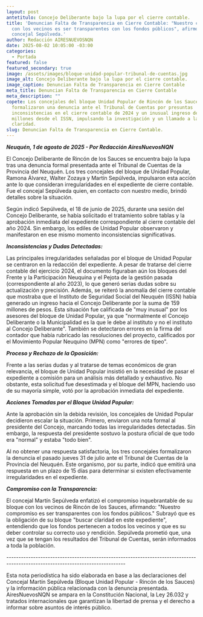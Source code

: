 ```yaml
---
layout: post
antetitulo: Concejo Deliberante bajo la lupa por el cierre contable.
title: 'Denuncian Falta de Transparencia en Cierre Contable: "Nuestro compromiso
  con los vecinos es ser transparentes con los fondos públicos", afirmó el
  concejal Sepúlveda.'
author: Redacción AIRESNUEVOSNQN
date: 2025-08-02 10:05:00 -03:00
categories:
  - Portada
featured: false
featured_secondary: true
image: /assets/images/bloque-unidad-popular-tribunal-de-cuentas.jpg
image_alt: Concejo Deliberante bajo la lupa por el cierre contable.
image_caption: Denuncian Falta de Transparencia en Cierre Contable
meta_title: Denuncian Falta de Transparencia en Cierre Contable
meta_description: ""
copete: Los concejales del bloque Unidad Popular de Rincón de los Sauces
  formalizaron una denuncia ante el Tribunal de Cuentas por presuntas
  inconsistencias en el cierre contable de 2024 y un inusual ingreso de $159
  millones desde el ISSN, impulsando la investigación y un llamado a la
  claridad.
slug: Denuncian Falta de Transparencia en Cierre Contable.
---
```

***Neuquén, 1 de agosto de 2025 - Por Redacción AiresNuevosNQN***

El Concejo Deliberante de Rincón de los Sauces se encuentra bajo la lupa tras una denuncia formal presentada ante el Tribunal de Cuentas de la Provincia del Neuquén. Los tres concejales del bloque de Unidad Popular, Ramona Álvarez, Walter Zozaya y Martín Sepúlveda, impulsaron esta acción ante lo que consideran irregularidades en el expediente de cierre contable. Fue el concejal Sepúlveda quien, en contacto con nuestro medio, brindó detalles sobre la situación.

Según indicó Sepúlveda, el 18 de junio de 2025, durante una sesión del Concejo Deliberante, se había solicitado el tratamiento sobre tablas y la aprobación inmediata del expediente correspondiente al cierre contable del año 2024. Sin embargo, los ediles de Unidad Popular observaron y manifestaron en ese mismo momento inconsistencias significativas.

***Inconsistencias y Dudas Detectadas:***

Las principales irregularidades señaladas por el bloque de Unidad Popular se centraron en la redacción del expediente. A pesar de tratarse del cierre contable del ejercicio 2024, el documento figuraban aún los bloques del Frente y la Participación Neuquina y el Pejota de la gestión pasada (correspondiente al año 2023), lo que generó serias dudas sobre su actualización y precisión. Además, se reiteró la anomalía del cierre contable que mostraba que el Instituto de Seguridad Social del Neuquén (ISSN) había generado un ingreso hacia el Concejo Deliberante por la suma de 159 millones de pesos. Esta situación fue calificada de "muy inusual" por los asesores del bloque de Unidad Popular, ya que "normalmente el Concejo Deliberante o la Municipalidad es la que le debe al instituto y no el instituto al Concejo Deliberante". También se detectaron errores en la firma del contador que había rubricado las resoluciones del proyecto, calificados por el Movimiento Popular Neuquino (MPN) como "errores de tipeo".

***Proceso y Rechazo de la Oposición:***

Frente a las serias dudas y al tratarse de temas económicos de gran relevancia, el bloque de Unidad Popular insistió en la necesidad de pasar el expediente a comisión para un análisis más detallado y exhaustivo. No obstante, esta solicitud fue desestimada y el bloque del MPN, haciendo uso de su mayoría simple, votó por la aprobación inmediata del expediente.

***Acciones Tomadas por el Bloque Unidad Popular:***

Ante la aprobación sin la debida revisión, los concejales de Unidad Popular decidieron escalar la situación. Primero, enviaron una nota formal al presidente del Concejo, marcando todas las irregularidades detectadas. Sin embargo, la respuesta del presidente sostuvo la postura oficial de que todo era "normal" y estaba "todo bien".

Al no obtener una respuesta satisfactoria, los tres concejales formalizaron la denuncia el pasado jueves 31 de julio ante el Tribunal de Cuentas de la Provincia del Neuquén. Este organismo, por su parte, indicó que emitirá una respuesta en un plazo de 15 días para determinar si existen efectivamente irregularidades en el expediente.

***Compromiso con la Transparencia:***

El concejal Martín Sepúlveda enfatizó el compromiso inquebrantable de su bloque con los vecinos de Rincón de los Sauces, afirmando: "Nuestro compromiso es ser transparentes con los fondos públicos." Subrayó que es la obligación de su bloque "buscar claridad en este expediente", entendiendo que los fondos pertenecen a todos los vecinos y que es su deber controlar su correcto uso y rendición. Sepúlveda prometió que, una vez que se tengan los resultados del Tribunal de Cuentas, serán informados a toda la población.

\-------------------------------------------------------------------------------------------------------------------------------


Esta nota periodística ha sido elaborada en base a las declaraciones del Concejal Martín Sepúlveda (Bloque Unidad Popular - Rincón de los Sauces) y la información pública relacionada con la denuncia presentada. AiresNuevosNQN se ampara en la Constitución Nacional, la Ley 26.032 y tratados internacionales que garantizan la libertad de prensa y el derecho a informar sobre asuntos de interés público.
